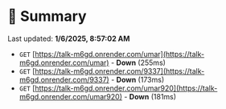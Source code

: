 # 📖 Summary
Last updated: **1/6/2025, 8:57:02 AM**

- `GET` [https://talk-m6gd.onrender.com/umar](https://talk-m6gd.onrender.com/umar) - **Down** (255ms)
- `GET` [https://talk-m6gd.onrender.com/9337](https://talk-m6gd.onrender.com/9337) - **Down** (173ms)
- `GET` [https://talk-m6gd.onrender.com/umar920](https://talk-m6gd.onrender.com/umar920) - **Down** (181ms)

